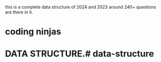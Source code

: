 this is a complete data structure of 2024 and 2023
around 240+ questions are there in it.
# coding ninjas
# DATA STRUCTURE.#   d a t a - s t r u c t u r e  
 